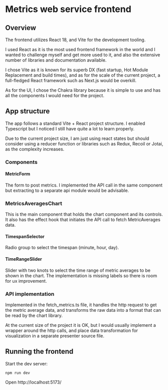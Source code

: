# Metrics web service frontend

## Overview

The frontend utilizes React 18, and Vite for the development tooling.

I used React as it is the most used frontend framework in the world and I wanted to challenge myself and get more used to it, and also the extensive number of libraries and documentation available.

I chose Vite as it is known for its superb DX (fast startup, Hot Module Replacement and build times), and as for the scale of the current project, a full-fledged React framework such as Next.js would be overkill.

As for the UI, I chose the Chakra library because it is simple to use and has all the components I would need for the project.

## App structure

The app follows a standard Vite + React project structure. I enabled Typescript but I noticed I still have quite a lot to learn properly.

Due to the current project size, I am just using react states but should consider using a reducer function or libraries such as Redux, Recoil or Jotai, as the complexity increases.

### Components

#### MetricForm

The form to post metrics. I implemented the API call in the same component but extracting to a separate api module would be advisable.

### MetricsAveragesChart

This is the main component that holds the chart component and its controls. It also has the effect hook that initiates the API call to fetch MetricAverages data.

#### TimespanSelector

Radio group to select the timespan (minute, hour, day).

#### TimeRangeSlider

Slider with two knots to select the time range of metric averages to be shown in the chart.
The implementation is missing labels so there is room for ux improvement.

### API implementation

Implemented in the fetch_metrics.ts file, it handles the http request to get the metric average data, and transforms the raw data into a format that can be read by the chart library.

At the current size of the project it is OK, but I would usually implement a wrapper around the http calls, and place data transformation for visualization in a separate presenter source file.

## Running the frontend

Start the dev server:

```
npm run dev
```

Open http://localhost:5173/
